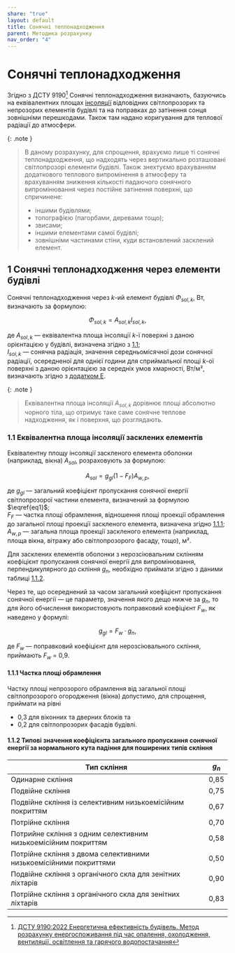 ```yaml
---
share: "true"
layout: default
title: Сонячні теплонадходження
parent: Методика розрахунку
nav_order: "4"
---
```



# Сонячні теплонадходження

Згідно з ДСТУ 9190[^1] Сонячні теплонадходження визначають, базуючись на еквівалентних площах [інсоляції](https://en.wikipedia.org/wiki/Solar_irradiance) відповідних світлопрозорих та непрозорих елементів будівлі та на поправках до затінення сонця зовнішніми перешкодами. Також там надано коригування для теплової радіації до атмосфери.

{: .note }
> В даному розрахунку, для спрощення, врахуємо лише ті сонячні теплонадходження, що надходять через вертикально розташовані світлопрозорі елементи будівлі. Також знехтуємо врахуванням додаткового теплового випромінення в атмосферу та врахуванням зниження кількості падаючого сонячного випромінювання через постійне затінення поверхні, що спричинене:
> - іншими будівлями;
> - топографією (пагорбами, деревами тощо);
> - звисами;
> - іншими елементами самої будівлі;
> - зовнішніми частинами стіни, куди встановлений засклений елемент.

## 1 Сонячні теплонадходження через елементи будівлі

Сонячні теплонадходження через $k$-ий елемент будівлі $\Phi_{sol,k}$, Вт, визначають за формулою:

$$\Phi_{sol,k}=A_{sol,k}I_{sol,k},\tag{1}$$

де $A_{sol,k}$ — еквівалентна площа інсоляції $k$-ї поверхні з даною орієнтацією у будівлі, визначена згідно з [1.1](solar.md#11-еквівалентна-площа-інсоляції-засклених-елементів);  
$I_{sol,k}$ — сонячна радіація, значення середньомісячної дози сонячної радіації, осередненої для однієї години для сприймальної площі $k$-ої поверхні з даною орієнтацією за середніх умов хмарності, Вт/м², визначають згідно з [додатком Е](../appendixes/appendix-e.md).

{: .note }
> Еквівалентна площа інсоляції $A_{sol,k}$ дорівнює площі абсолютно чорного тіла, що отримує таке саме сонячне теплове надходження, як і поверхня, що розглядають.

### 1.1 Еквівалентна площа інсоляції засклених елементів

Еквівалентну площу інсоляції заскленого елемента оболонки (наприклад, вікна) $A_{sol}$, розраховують за формулою:

$$A_{sol}=g_{gl}(1-F_F)A_{w,p},\tag{2}$$

де $g_{gl}$ — загальний коефіцієнт пропускання сонячної енергії світлопрозорої частини елемента, визначений за формулою $\eqref{eq1}$;  
$F_F$ — частка площі обрамлення, відношення площі проекції обрамлення до загальної площі проекції заскленого елемента, визначена згідно [1.1.1](solar.md#111-частка-площі-обрамлення);  
$A_{w,p}$ — загальна площа проекції заскленого елемента (наприклад, площа вікна, вітражу або світлопрозорого фасаду, тощо), м².

Для засклених елементів оболонки з нерозсіювальним склінням коефіцієнт пропускання сонячної енергії для випромінювання, перпендикулярного до скління $g_n$, необхідно приймати згідно з даними таблиці [1.1.2](solar.md#112-типові-значення-коефіцієнта-загального-пропускання-сонячної-енергії-за-нормального-кута-падіння-для-поширених-типів-скління).

Через те, що осереднений за часом загальний коефіцієнт пропускання сонячної енергії — це параметр, значення якого дещо нижче за $g_n$, то для його обчислення використовують поправковий коефіцієнт $F_w$, як наведено у формулі:

$$g_{gl}=F_w\cdot g_n,\tag{3}\label{eq1}$$

де $F_w$ — поправковий коефіцієнт для нерозсіювального скління, приймають $F_w$ = 0,9.

#### 1.1.1 Частка площі обрамлення

Частку площі непрозорого обрамлення від загальної площі світлопрозорого огородження (вікна) допустимо, для спрощення, приймати на рівні
- 0,3 для віконних та дверних блоків
та
- 0,2 для світлопрозорих фасадів будівлі.

#### 1.1.2 Типові значення коефіцієнта загального пропускання сонячної енергії за нормального кута падіння для поширених типів скління

| Тип скління | $g_n$ |
| ---- | :--: |
| Одинарне скління | 0,85 |
| Подвійне скління | 0,75 |
| Подвійне скління із селективним низькоемісійним покриттям | 0,67 |
| Потрійне скління | 0,70 |
| Потрийне скління з одним селективним низькоемісійним покриттям | 0,58 |
| Потрійне скління з двома селективними низькоемісійними покриттями | 0,50 |
| Подвійне скління з органічного скла для зенітних ліхтарів | 0,90 |
| Потрійне скління з органічного скла для зенітних ліхтарів | 0,83 |

[^1]: [ДСТУ 9190:2022 Енергетична ефективність будівель. Метод розрахунку енергоспоживання під час опалення, охолодження, вентиляції, освітлення та гарячого водопостачання](https://online.budstandart.com/ua/catalog/doc-page.html?id_doc=98995)